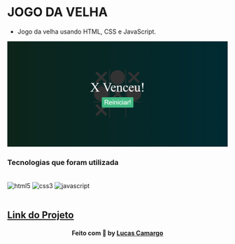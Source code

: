 # JOGO DA VELHA

- Jogo da velha usando HTML, CSS e JavaScript.

<img src="./preview.png"/>

### Tecnologias que foram utilizada

<div style="display: inline_block"><br/>
<img align="center" alt="html5" src="https://img.shields.io/badge/HTML5-E34F26?style=for-the-badge&logo=html5&logoColor=white" />
<img align="center" alt="css3" src="https://img.shields.io/badge/CSS3-1572B6?style=for-the-badge&logo=css3&logoColor=white" />
<img align="center" alt="javascript" src="https://img.shields.io/badge/JavaScript-F7DF1E?style=for-the-badge&logo=javascript&logoColor=black" />
</div>
<br>

## [Link do Projeto](https://lcamargodasilva.github.io/jogodavelha)

<h4 align="center">
    Feito com 🖤 by <a href="https://www.linkedin.com/in/lcamargodasilva/" target="_blank">Lucas Camargo</a>
</h4>
